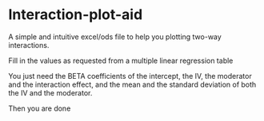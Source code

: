 # Interaction-plot-aid
A simple and intuitive excel/ods file to help you plotting two-way interactions.

Fill in the values as requested from a multiple linear regression table

You just need the BETA coefficients of the intercept, the IV, the moderator and the interaction effect, and the mean and the standard deviation of both the IV and the moderator.

Then you are done
